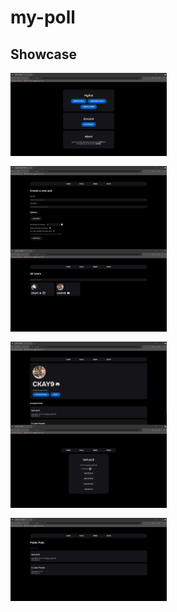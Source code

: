 # my-poll

## Showcase

<section style="display: flex; gap: 1rem; flex-wrap: wrap">
    <img src="./showcase/home.png" width="250" />
    <img src="./showcase/create.png" width="250" />
</section>
<section style="display: flex; gap: 1rem; flex-wrap: wrap">
    <img src="./showcase/users.png" width="250" />
    <img src="./showcase/profile.png" width="250" />
</section>
<section style="display: flex; gap: 1rem; flex-wrap: wrap">
    <img src="./showcase/poll.png" width="250" />
    <img src="./showcase/polls.png" width="250" />
</section>
